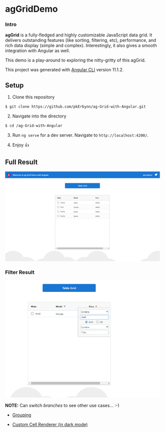 # agGridDemo

### Intro 
**agGrid** is a fully-fledged and highly customizable JavaScript data grid. It delivers outstanding features (like sorting, filtering, etc), performance, and rich data display (simple and complex). Interestingly, it also gives a smooth integration with Angular as well.

This demo is a play-around to exploring the nitty-gritty of this agGrid.

This project was generated with [Angular CLI](https://github.com/angular/angular-cli) version 11.1.2.

## Setup

1. Clone this repository

  ```sh
  $ git clone https://github.com/pkErbynn/ag-Grid-with-Angular.git
  ```

2. Navigate into the directory

  ```sh
  $ cd /ag-Grid-with-Angular
  ```

3. Run `ng serve` for a dev server. Navigate to `http://localhost:4200/`.

4. Enjoy :+1:


## Full Result

<img src="src/assets/result-snap.PNG">

### Filter Result 

<img src="src/assets/snap2.PNG">


**NOTE:** Can switch _branches_ to see other use cases... :-)

- [Grouping](https://github.com/pkErbynn/ag-Grid-with-Angular/blob/grouping-grid/README.md#grouping-result)

- [Custom Cell Renderer (in dark mode)](https://github.com/pkErbynn/ag-Grid-with-Angular/tree/cell-renderer#cell-renderer-framework-result-dark-mode)
